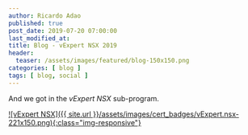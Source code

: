 ```yaml
---
author: Ricardo Adao
published: true
post_date: 2019-07-20 07:00:00
last_modified_at:
title: Blog - vExpert NSX 2019
header:
  teaser: /assets/images/featured/blog-150x150.png
categories: [ blog ]
tags: [ blog, social ]
---
```

And we got in the _vExpert NSX_ sub-program.

[![vExpert NSX]({{ site.url }}/assets/images/cert_badges/vExpert.nsx-221x150.png){:class="img-responsive"}](https://vexpert.vmware.com/directory/2766)
